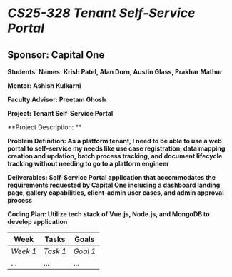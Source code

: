 # *CS25-328 Tenant Self-Service Portal*
## **Sponsor: Capital One**

**Students' Names: Krish Patel, Alan Dorn, Austin Glass, Prakhar Mathur**

**Mentor: Ashish Kulkarni**

**Faculty Advisor: Preetam Ghosh**

**Project: Tenant Self-Service Portal**

**Project Description: **

**Problem Definition: As a platform tenant, I need to be able to use a web portal to self-service my needs like use case registration, data mapping creation and updation, batch process tracking, and document lifecycle tracking without needing to go to a platform engineer**

**Deliverables: Self-Service Portal application that accommodates the requirements requested by Capital One including a dashboard landing page, gallery capabilities, client-admin user cases, and admin approval process**

**Coding Plan: Utilize tech stack of Vue.js, Node.js, and MongoDB to develop application**

| Week | Tasks | Goals |
|------|-------|-------|
| _Week 1_ | _Task 1_ | _Goal 1_ |
| ... | ... | ... |
